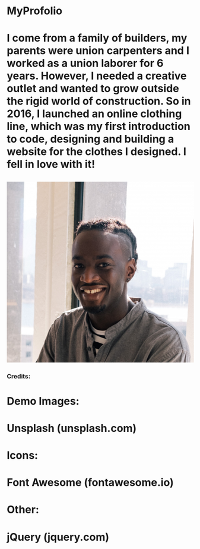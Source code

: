 #  MyProfolio
# I come from a family of builders, my parents were union carpenters and I worked as a union laborer for 6 years. However, I needed a creative outlet and wanted to grow outside the rigid world of construction. So in 2016, I launched an online clothing line, which was my first introduction to code, designing and building a website for the clothes I designed. I fell in love with it!

## <img src="fines.jpg">
### Credits:
# Demo Images:
#	Unsplash (unsplash.com)
# Icons:
# Font Awesome (fontawesome.io)
# Other:
#	jQuery (jquery.com)
